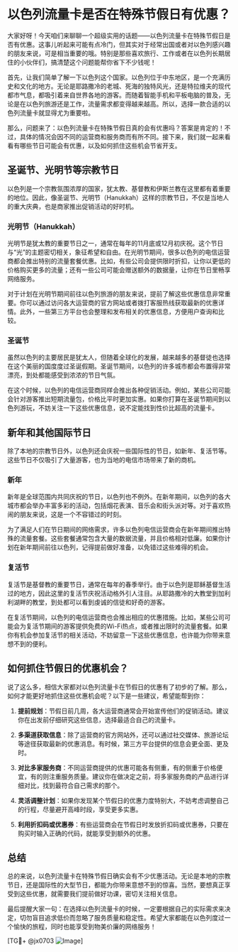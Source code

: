 # 以色列流量卡是否在特殊节假日有优惠？

大家好呀！今天咱们来聊聊一个超级实用的话题——以色列流量卡在特殊节假日是否有优惠。这事儿听起来可能有点冷门，但其实对于经常出国或者对以色列感兴趣的朋友来说，可是相当重要的哦。特别是那些喜欢旅行、工作或者在以色列长期居住的小伙伴们，搞清楚这个问题能帮你省下不少钱呢！

首先，让我们简单了解一下以色列这个国家。以色列位于中东地区，是一个充满历史和文化的地方。无论是耶路撒冷的老城、死海的独特风光，还是特拉维夫的现代都市气息，都吸引着来自世界各地的游客。而随着智能手机和平板电脑的普及，无论是在以色列旅游还是工作，流量需求都变得越来越高。所以，选择一款合适的以色列流量卡就显得尤为重要啦。

那么，问题来了：以色列流量卡在特殊节假日真的会有优惠吗？答案是肯定的！不过，具体的情况会因不同的运营商和服务商而有所不同。接下来，我们就一起来看看有哪些节日可能会有优惠，以及如何抓住这些机会节省开支。

## 圣诞节、光明节等宗教节日

以色列是一个宗教氛围浓厚的国家，犹太教、基督教和伊斯兰教在这里都有着重要的地位。因此，像圣诞节、光明节（Hanukkah）这样的宗教节日，不仅是当地人的重大庆典，也是商家推出促销活动的好时机。

### 光明节（Hanukkah）

光明节是犹太教的重要节日之一，通常在每年的11月底或12月初庆祝。这个节日与“光”的主题密切相关，象征希望和自由。在光明节期间，很多以色列的电信运营商都会推出特别的流量套餐优惠。比如，有些公司会提供限时折扣，让你以更低的价格购买更多的流量；还有一些公司可能会赠送额外的数据量，让你在节日里畅享网络服务。

对于计划在光明节期间前往以色列旅游的朋友来说，提前了解这些优惠信息非常重要。你可以通过访问各大运营商的官方网站或者拨打客服热线获取最新的优惠详情。此外，一些第三方平台也会整理和发布相关的优惠信息，方便用户查询和比较。

### 圣诞节

虽然以色列的主要居民是犹太人，但随着全球化的发展，越来越多的基督徒也选择在这个美丽的国度度过圣诞假期。圣诞节期间，以色列的许多城市都会布置得非常漂亮，到处都能感受到浓浓的节日气氛。

在这个时候，以色列的电信运营商同样会推出各种促销活动。例如，某些公司可能会针对游客推出短期流量包，价格比平时更加实惠。如果你打算在圣诞节期间到以色列游玩，不妨关注一下这些优惠信息，说不定能找到性价比超高的流量卡。

## 新年和其他国际节日

除了本地的宗教节日外，以色列还会庆祝一些国际性的节日，如新年、复活节等。这些节日不仅吸引了大量游客，也为当地的电信市场带来了新的商机。

### 新年

新年是全球范围内共同庆祝的节日，以色列也不例外。在新年期间，以色列的各大城市都会举办丰富多彩的活动，包括烟花表演、音乐会和街头派对等。对于喜欢热闹的朋友来说，这是一个不容错过的时刻。

为了满足人们在节日期间的网络需求，许多以色列电信运营商会在新年期间推出特殊的流量套餐。这些套餐通常包含大量的数据流量，并且价格相对低廉。如果你计划在新年期间前往以色列，记得提前做好准备，以免错过这些难得的机会。

### 复活节

复活节是基督教的重要节日，通常在每年的春季举行。由于以色列是耶稣基督生活过的地方，因此这里的复活节庆祝活动格外引人注目。从耶路撒冷的大教堂到加利利湖畔的教堂，到处都可以看到虔诚的信徒和好奇的游客。

在复活节期间，以色列的电信运营商也会推出相应的优惠措施。比如，某些公司可能会为复活节期间的游客提供免费的Wi-Fi热点，或者推出限时的流量套餐。如果你有机会参加复活节的相关活动，不妨留意一下这些优惠信息，也许能为你带来意想不到的便利。

## 如何抓住节假日的优惠机会？

说了这么多，相信大家都对以色列流量卡在节假日的优惠有了初步的了解。那么，如何才能更好地抓住这些优惠机会呢？以下是一些建议，希望能帮到你：

1. **提前规划**：节假日前几周，各大运营商通常会开始宣传他们的促销活动。建议你在出发前仔细研究这些信息，选择最适合自己的流量卡。
   
2. **多渠道获取信息**：除了运营商的官方网站外，还可以通过社交媒体、旅游论坛等途径获取最新的优惠消息。有时候，第三方平台提供的信息会更全面、更及时。

3. **对比多家服务商**：不同运营商提供的优惠可能各有侧重，有的侧重于价格便宜，有的则注重服务质量。建议你在做决定之前，将多家服务商的产品进行详细对比，找到最符合自己需求的那个。

4. **灵活调整计划**：如果你发现某个节假日的优惠力度特别大，不妨考虑调整自己的行程，尽量避开高峰时段，享受更多实惠。

5. **利用折扣码或优惠券**：有些运营商会在节假日时发放折扣码或优惠券，只要在购买时输入正确的代码，就能享受到额外的优惠。

## 总结

总的来说，以色列流量卡在特殊节假日确实会有不少优惠活动。无论是本地的宗教节日，还是国际性的大型节日，都能为你带来意想不到的惊喜。当然，要想真正享受到这些优惠，就需要我们提前做好功课，密切关注相关信息。

最后提醒大家一句：在选择以色列流量卡的时候，一定要根据自己的实际需求来决定，切勿盲目追求低价而忽略了服务质量和稳定性。希望大家都能在以色列度过一个愉快的旅程，同时也能享受到物美价廉的网络服务！

[TG💪+ @jx0703 ![Image](https://github.com/user-attachments/assets/dbca1d08-cadb-493c-b0ec-ad6f7a83f270)]